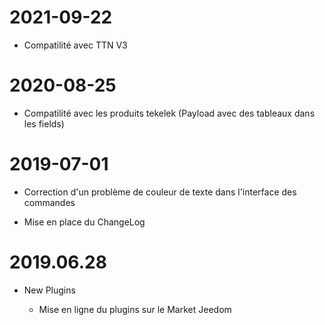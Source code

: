 ﻿2021-09-22
===

-   Compatilité avec TTN V3


2020-08-25
===

-   Compatilité avec les produits tekelek (Payload avec des tableaux dans les fields)


2019-07-01
===

-   Correction d'un problème de couleur de texte dans l'interface des commandes

-   Mise en place du ChangeLog

2019.06.28
===

-   New Plugins

    -   Mise en ligne du plugins sur le Market Jeedom
